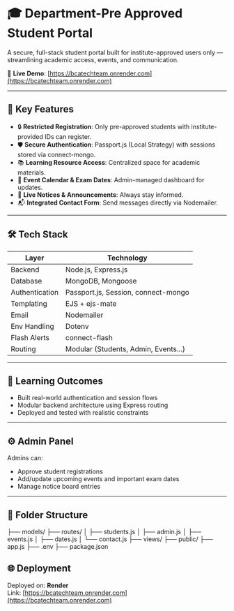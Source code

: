 # 🎓 Department-Pre Approved Student Portal

A secure, full-stack student portal built for institute-approved users only — streamlining academic access, events, and communication.

🚀 **Live Demo**: [https://bcatechteam.onrender.com](https://bcatechteam.onrender.com)

---

## 🔐 Key Features

- 🔒 **Restricted Registration**: Only pre-approved students with institute-provided IDs can register.
- 🛡️ **Secure Authentication**: Passport.js (Local Strategy) with sessions stored via connect-mongo.
- 📚 **Learning Resource Access**: Centralized space for academic materials.
- 📅 **Event Calendar & Exam Dates**: Admin-managed dashboard for updates.
- 📢 **Live Notices & Announcements**: Always stay informed.
- 📬 **Integrated Contact Form**: Send messages directly via Nodemailer.

---

## 🛠️ Tech Stack

| Layer         | Technology                          |
|--------------|--------------------------------------|
| Backend       | Node.js, Express.js                 |
| Database      | MongoDB, Mongoose                   |
| Authentication| Passport.js, Session, connect-mongo |
| Templating    | EJS + ejs-mate                      |
| Email         | Nodemailer                          |
| Env Handling  | Dotenv                              |
| Flash Alerts  | connect-flash                       |
| Routing       | Modular (Students, Admin, Events...)|

---

## 🧠 Learning Outcomes

- Built real-world authentication and session flows
- Modular backend architecture using Express routing
- Deployed and tested with realistic constraints

---

## ⚙️ Admin Panel

Admins can:

- Approve student registrations
- Add/update upcoming events and important exam dates
- Manage notice board entries

---
## 📂 Folder Structure

├── models/
├── routes/
│ ├── students.js
│ ├── admin.js
│ ├── events.js
│ ├── dates.js
│ └── contact.js
├── views/
├── public/
├── app.js
├── .env
├── package.json


## 🌐 Deployment

Deployed on: **Render**  
Link: [https://bcatechteam.onrender.com](https://bcatechteam.onrender.com)
